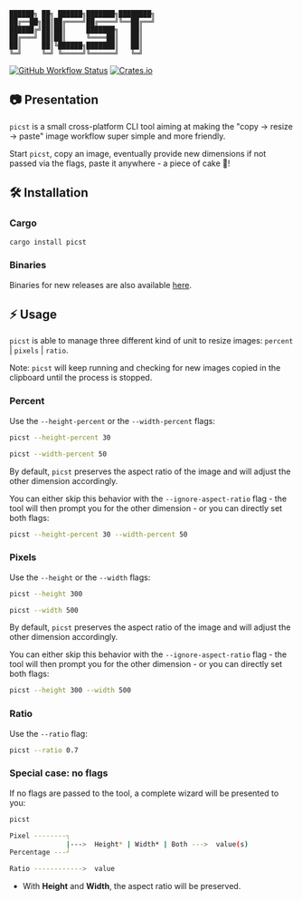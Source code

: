```
██████╗ ██╗ ██████╗███████╗████████╗
██╔══██╗██║██╔════╝██╔════╝╚══██╔══╝
██████╔╝██║██║     ███████╗   ██║
██╔═══╝ ██║██║     ╚════██║   ██║
██║     ██║╚██████╗███████║   ██║
╚═╝     ╚═╝ ╚═════╝╚══════╝   ╚═╝
```

[![GitHub Workflow Status](https://img.shields.io/github/actions/workflow/status/yamafaktory/picst/ci.yml?branch=main&logo=github&style=flat-square)](https://github.com/yamafaktory/picst/actions/workflows/ci.yml) [![Crates.io](https://img.shields.io/crates/v/picst?style=flat-square)](https://crates.io/crates/picst)

## 📷 Presentation

`picst` is a small cross-platform CLI tool aiming at making the "copy → resize → paste" image workflow super simple and more friendly.

Start `picst`, copy an image, eventually provide new dimensions if not passed via the flags, paste it anywhere - a piece of cake 🍰!

## 🛠️ Installation

### Cargo

```sh
cargo install picst
```

### Binaries

Binaries for new releases are also available [here](https://github.com/yamafaktory/picst/releases).

## ⚡️ Usage

`picst` is able to manage three different kind of unit to resize images: `percent` | `pixels` | `ratio`.

Note: `picst` will keep running and checking for new images copied in the clipboard until the process is stopped.

### Percent

Use the `--height-percent` or the `--width-percent` flags:

```sh
picst --height-percent 30
```

```sh
picst --width-percent 50
```

By default, `picst` preserves the aspect ratio of the image and will adjust the other dimension accordingly.

You can either skip this behavior with the `--ignore-aspect-ratio` flag - the tool will then prompt you for the other dimension - or you can directly set both flags:

```sh
picst --height-percent 30 --width-percent 50
```

### Pixels

Use the `--height` or the `--width` flags:

```sh
picst --height 300
```

```sh
picst --width 500
```

By default, `picst` preserves the aspect ratio of the image and will adjust the other dimension accordingly.

You can either skip this behavior with the `--ignore-aspect-ratio` flag - the tool will then prompt you for the other dimension - or you can directly set both flags:

```sh
picst --height 300 --width 500
```

### Ratio

Use the `--ratio` flag:

```sh
picst --ratio 0.7
```

### Special case: no flags

If no flags are passed to the tool, a complete wizard will be presented to you:

```sh
picst
```

```sh
Pixel --------┐
              |--->  Height* | Width* | Both --->  value(s)
Percentage ---┘

Ratio ------------>  value
```

- With **Height** and **Width**, the aspect ratio will be preserved.
